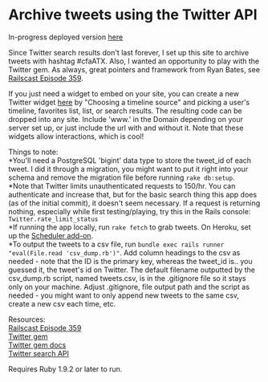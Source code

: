 # Archive tweets using the Twitter API

In-progress deployed version [here](http://atxtweets.herokuapp.com/)

Since Twitter search results don't last forever, I set up this site to archive tweets with hashtag #cfaATX. Also, I wanted an opportunity to play with the Twitter gem. As always, great pointers and framework from Ryan Bates, see [Railscast Episode 359](http://railscasts.com/episodes/359-twitter-integration).

If you just need a widget to embed on your site, you can create a new Twitter widget [here](https://twitter.com/settings/widgets/new) by "Choosing a timeline source" and picking a user's timeline, favorites list, list, or search results. The resulting code can be dropped into any site. Include 'www.' in the Domain depending on your server set up, or just include the url with and without it. Note that these widgets allow interactions, which is cool!


Things to note:  
*You'll need a PostgreSQL 'bigint' data type to store the tweet_id of each tweet. I did it through a migration, you might want to put it right into your schema and remove the migration file before running `rake db:setup`.  
*Note that Twitter limits unauthenticated requests to 150/hr. You can authenticate and increase that, but for the basic search thing this app does (as of the initial commit), it doesn't seem necessary. If a request is returning nothing, especially while first testing/playing, try this in the Rails console: `Twitter.rate_limit_status`  
*If running the app locally, run `rake fetch` to grab tweets. On Heroku, set up the [Scheduler add-on](https://devcenter.heroku.com/articles/scheduler).  
*To output the tweets to a csv file, run `bundle exec rails runner "eval(File.read 'csv_dump.rb')"`. Add column headings to the csv as needed - note that the ID is the primary key, whereas the tweet_id is.. you guessed it, the tweet's id on Twitter. The default filename outputted by the csv_dump.rb script, named tweets.csv, is in the .gitignore file so it stays only on your machine. Adjust .gitignore, file output path and the script as needed - you might want to only append new tweets to the same csv, create a new csv each time, etc.


Resources:  
[Railscast Episode 359](http://railscasts.com/episodes/359-twitter-integration)  
[Twitter gem](https://github.com/sferik/twitter)  
[Twitter gem docs](http://rdoc.info/gems/twitter)  
[Twitter search API](https://dev.twitter.com/docs/api/1/get/search)

Requires Ruby 1.9.2 or later to run.
